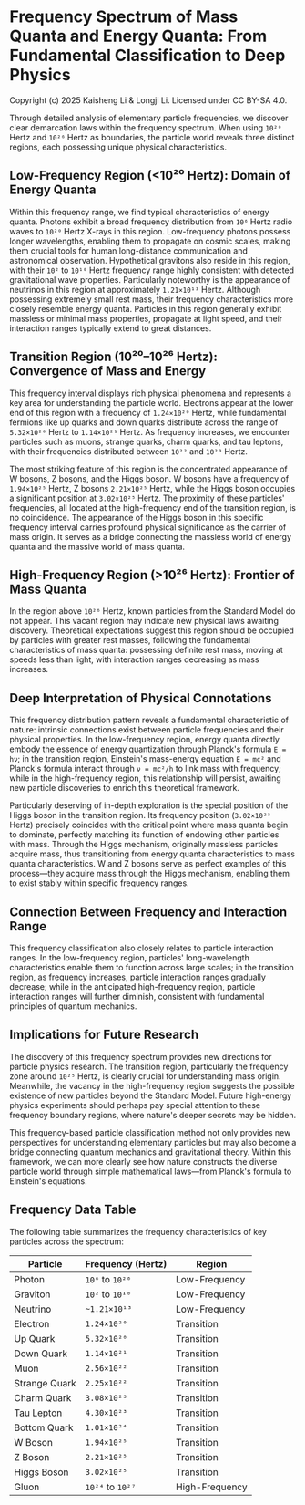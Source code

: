 # Frequency Spectrum of Mass Quanta and Energy Quanta: From Fundamental Classification to Deep Physics

Copyright (c) 2025 Kaisheng Li & Longji Li. Licensed under CC BY-SA 4.0.

Through detailed analysis of elementary particle frequencies, we discover clear demarcation laws within the frequency spectrum. When using `10²⁰` Hertz and `10²⁶` Hertz as boundaries, the particle world reveals three distinct regions, each possessing unique physical characteristics.

## Low-Frequency Region (<10²⁰ Hertz): Domain of Energy Quanta

Within this frequency range, we find typical characteristics of energy quanta. Photons exhibit a broad frequency distribution from `10⁶` Hertz radio waves to `10²⁰` Hertz X-rays in this region. Low-frequency photons possess longer wavelengths, enabling them to propagate on cosmic scales, making them crucial tools for human long-distance communication and astronomical observation. Hypothetical gravitons also reside in this region, with their `10²` to `10¹⁰` Hertz frequency range highly consistent with detected gravitational wave properties. Particularly noteworthy is the appearance of neutrinos in this region at approximately `1.21×10¹³` Hertz. Although possessing extremely small rest mass, their frequency characteristics more closely resemble energy quanta. Particles in this region generally exhibit massless or minimal mass properties, propagate at light speed, and their interaction ranges typically extend to great distances.

## Transition Region (10²⁰–10²⁶ Hertz): Convergence of Mass and Energy

This frequency interval displays rich physical phenomena and represents a key area for understanding the particle world. Electrons appear at the lower end of this region with a frequency of `1.24×10²⁰` Hertz, while fundamental fermions like up quarks and down quarks distribute across the range of `5.32×10²⁰` Hertz to `1.14×10²¹` Hertz. As frequency increases, we encounter particles such as muons, strange quarks, charm quarks, and tau leptons, with their frequencies distributed between `10²²` and `10²³` Hertz.

The most striking feature of this region is the concentrated appearance of W bosons, Z bosons, and the Higgs boson. W bosons have a frequency of `1.94×10²⁵` Hertz, Z bosons `2.21×10²⁵` Hertz, while the Higgs boson occupies a significant position at `3.02×10²⁵` Hertz. The proximity of these particles' frequencies, all located at the high-frequency end of the transition region, is no coincidence. The appearance of the Higgs boson in this specific frequency interval carries profound physical significance as the carrier of mass origin. It serves as a bridge connecting the massless world of energy quanta and the massive world of mass quanta.

## High-Frequency Region (>10²⁶ Hertz): Frontier of Mass Quanta

In the region above `10²⁶` Hertz, known particles from the Standard Model do not appear. This vacant region may indicate new physical laws awaiting discovery. Theoretical expectations suggest this region should be occupied by particles with greater rest masses, following the fundamental characteristics of mass quanta: possessing definite rest mass, moving at speeds less than light, with interaction ranges decreasing as mass increases.

## Deep Interpretation of Physical Connotations

This frequency distribution pattern reveals a fundamental characteristic of nature: intrinsic connections exist between particle frequencies and their physical properties. In the low-frequency region, energy quanta directly embody the essence of energy quantization through Planck's formula `E = hν`; in the transition region, Einstein's mass-energy equation `E = mc²` and Planck's formula interact through `ν = mc²/h` to link mass with frequency; while in the high-frequency region, this relationship will persist, awaiting new particle discoveries to enrich this theoretical framework.

Particularly deserving of in-depth exploration is the special position of the Higgs boson in the transition region. Its frequency position (`3.02×10²⁵` Hertz) precisely coincides with the critical point where mass quanta begin to dominate, perfectly matching its function of endowing other particles with mass. Through the Higgs mechanism, originally massless particles acquire mass, thus transitioning from energy quanta characteristics to mass quanta characteristics. W and Z bosons serve as perfect examples of this process—they acquire mass through the Higgs mechanism, enabling them to exist stably within specific frequency ranges.

## Connection Between Frequency and Interaction Range

This frequency classification also closely relates to particle interaction ranges. In the low-frequency region, particles' long-wavelength characteristics enable them to function across large scales; in the transition region, as frequency increases, particle interaction ranges gradually decrease; while in the anticipated high-frequency region, particle interaction ranges will further diminish, consistent with fundamental principles of quantum mechanics.

## Implications for Future Research

The discovery of this frequency spectrum provides new directions for particle physics research. The transition region, particularly the frequency zone around `10²⁵` Hertz, is clearly crucial for understanding mass origin. Meanwhile, the vacancy in the high-frequency region suggests the possible existence of new particles beyond the Standard Model. Future high-energy physics experiments should perhaps pay special attention to these frequency boundary regions, where nature's deeper secrets may be hidden.

This frequency-based particle classification method not only provides new perspectives for understanding elementary particles but may also become a bridge connecting quantum mechanics and gravitational theory. Within this framework, we can more clearly see how nature constructs the diverse particle world through simple mathematical laws—from Planck's formula to Einstein's equations.

## Frequency Data Table

The following table summarizes the frequency characteristics of key particles across the spectrum:

| Particle        | Frequency (Hertz)       | Region               |
|-----------------|-------------------------|----------------------|
| Photon          | `10⁶` to `10²⁰`        | Low-Frequency        |
| Graviton        | `10²` to `10¹⁰`        | Low-Frequency        |
| Neutrino        | `~1.21×10¹³`           | Low-Frequency        |
| Electron        | `1.24×10²⁰`            | Transition           |
| Up Quark        | `5.32×10²⁰`            | Transition           |
| Down Quark      | `1.14×10²¹`            | Transition           |
| Muon            | `2.56×10²²`            | Transition           |
| Strange Quark   | `2.25×10²²`            | Transition           |
| Charm Quark     | `3.08×10²³`            | Transition           |
| Tau Lepton      | `4.30×10²³`            | Transition           |
| Bottom Quark    | `1.01×10²⁴`            | Transition           |
| W Boson         | `1.94×10²⁵`            | Transition           |
| Z Boson         | `2.21×10²⁵`            | Transition           |
| Higgs Boson     | `3.02×10²⁵`            | Transition           |
| Gluon           | `10²⁴` to `10²⁷`       | High-Frequency       |
